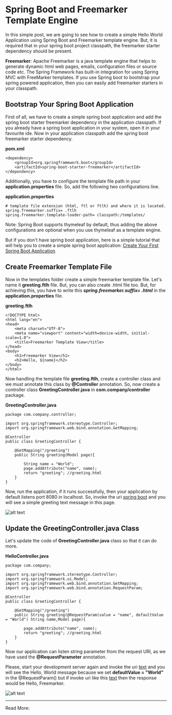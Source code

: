 # Spring Boot and Freemarker Template Engine

In this simple post, we are going to see how to create a simple Hello World Application using Spring Boot and Freemarker template engine. But, it is required that in your spring boot project classpath, the freemarker starter dependency should be present.


**Freemarker**: Apache Freemarker is a java template engine that helps to generate dynamic html web pages, emails, configuration files or source code etc. The Spring Framework has built-in integration for using Spring MVC with FreeMarker templates. If you use Spring boot to bootstrap your spring powered application, then you can easily add freemarker starters in your classpath.


## Bootstrap Your Spring Boot Application

First of all, we have to create a simple spring boot application and add the spring boot starter freemarker dependency in the application classpath. If you already have a spring boot application in your system, open it in your favourite ide. Now in your application classpath add the spring boot freemarker starter dependency.

**pom.xml**

```
<dependency>
    <groupId>org.springframework.boot</groupId>
    <artifactId>spring-boot-starter-freemarker</artifactId>
</dependency>
```

Additionally, you have to configure the template file path in your **application.properties** file. So, add the following two configurations line.

**application.properties**

```
# template file extension (html, ftl or ftlh) and where it is located.
spring.freemarker.suffix= .ftlh
spring.freemarker.template-loader-path= classpath:/templates/
```

Note: Spring Boot supports thymeleaf by default, thus adding the above configurations are optional when you use thymeleaf as a template engine.


But if you don't have spring boot application, here is a simple tutorial that will help you to create a simple spring boot application: <a href="https://codeinjar.com/spring-boot-start/" target="_blank">Create Your First Spring Boot Application</a>


## Create Freemarker Template File

Now in the templates folder create a simple freemarker template file. Let's name it **greeting.ftlh** file. But, you can also create .html file too. But, for achieving this, you have to write this ***spring.freemarker.suffix= .html*** in the **application.properties** file.



**greeting.ftlh**

```
<!DOCTYPE html>
<html lang="en">
<head>
    <meta charset="UTF-8">
    <meta name="viewport" content="width=device-width, initial-scale=1.0">
    <title>Freemarker Template View</title>
</head>
<body>
    <h1>Freemarker View</h1>
    <h2>Hello, ${name}</h2>
</body>
</html>
```

Now handling the template file **greeting.ftlh**, create a controller class and we must annotate this class by **@Controller** annotation. So, now create a controller class **GreetingController.java** in **com.company/controller** package.


**GreetingController.java**

```
package com.company.controller;

import org.springframework.stereotype.Controller;
import org.springframework.web.bind.annotation.GetMapping;

@Controller
public class GreetingController {

    @GetMapping("/greeting")
    public String greeting(Model page){
        
        String name = "World";
        page.addAttribute("name", name);
        return "greeting"; //greeting.html
    }
}
```


Now, run the application, if it runs successfully, then your application by default listens port 8080 in localhost. So, invoke the uri [spring boot](http://localhost:8080/greeting) and you will see a simple greeting text message in this page.

![alt text](https://docs.javaondemand.com/blog/spring-boot/spring-boot-freemarker-view/image1.png)



## Update the GreetingController.java Class

Let's update the code of **GreetingController.java** class so that it can do more.


**HelloController.java**

```
package com.company;

import org.springframework.stereotype.Controller;
import org.springframework.ui.Model;
import org.springframework.web.bind.annotation.GetMapping;
import org.springframework.web.bind.annotation.RequestParam;

@Controller
public class GreetingController {

    @GetMapping("/greeting")
    public String greeting(@RequestParam(value = "name", defaultValue = "World") String name,Model page){
        
        page.addAttribute("name", name);
        return "greeting"; //greeting.html
    }
}
```

Now our application can listen string parameter from the request URI, as we have used the **@RequestParameter** annotation.

Please, start your development server again and invoke the uri [text](http://localhost:8080/greeting) and you will see the Hello, World message because we set 
**defaultValue = "World"** in the @RequestParam() but if invoke uri like this [text](http://localhost:8080/greeting?name=Freemarker) then the response would be Hello, Freemarker.

![alt text](https://docs.javaondemand.com/blog/spring-boot/spring-boot-freemarker-view/image2.png)


------

Read More:
